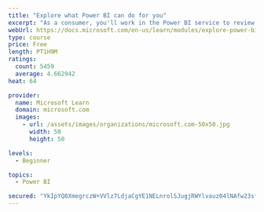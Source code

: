 ```yaml
---
title: "Explore what Power BI can do for you"
excerpt: "As a consumer, you'll work in the Power BI service to review and interact with content that has been shared with you. This module provides the foundational information that you need to work effectively in the Power BI service."
webUrl: https://docs.microsoft.com/en-us/learn/modules/explore-power-bi-service/
type: course
price: Free
length: PT1H9M
ratings:
  count: 5459
  average: 4.662942
heat: 64

provider:
  name: Microsoft Learn
  domain: microsoft.com
  images:
    - url: /assets/images/organizations/microsoft.com-50x50.jpg
      width: 50
      height: 50

levels:
  - Beginner

topics:
  - Power BI

secured: "YkIpYQ8XmegrczW+VVlz7LdjaCgYE1NELnrolSJugjRWYlvauz04lNAfw23sf7SFILnTBERxLTYi5vLEbobYUuZdfVNKgnsheOSDmsVlJAI6TxgSE6leffTivxdeAFsgNhqeOKunTfTrmNQWtHduGMpJchJGUjiCnELlbK4HavCxs0hIa7/WFbTj4TFh0BOn7fMJ1YJpPqRT0iGuAyTghJNf8Q4TJckl0iUdYB1ddQ5X++R/SkY+dAi6wyotx2sFLi4b+swLQGaHcdLz5V4sS7tz/d22P27ULGllSZyNLstn9BZ0CkTYh+w08oQbEyFaoka18Qpzx8+K69CiZHagmSs1YByRoyzW9+PSbIEi4l8iljx486Y//XbGYPcMxFnpbOdgA3EX8yeHbX7KpHPrMw==;d988hdWo6RFmRzj8Jxm94w=="
---
```


